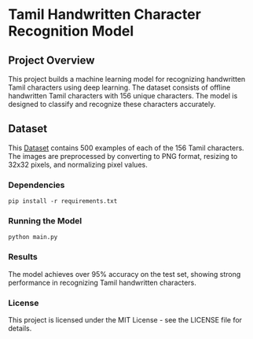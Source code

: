 # Tamil Handwritten Character Recognition Model
## Project Overview

This project builds a machine learning model for recognizing handwritten Tamil characters using deep learning. The dataset consists of offline handwritten Tamil characters with 156 unique characters. The model is designed to classify and recognize these characters accurately.
<br>
## Dataset

This [Dataset](https://lipitk.sourceforge.net/datasets/tamilchardata.htm) contains 500 examples of each of the 156 Tamil characters. The images are preprocessed by converting to PNG format, resizing to 32x32 pixels, and normalizing pixel values. 

### Dependencies
```
pip install -r requirements.txt
```
### Running the Model

```
python main.py
```

### Results
The model achieves over 95% accuracy on the test set, showing strong performance in recognizing Tamil handwritten characters.

### License
This project is licensed under the MIT License - see the LICENSE file for details.
